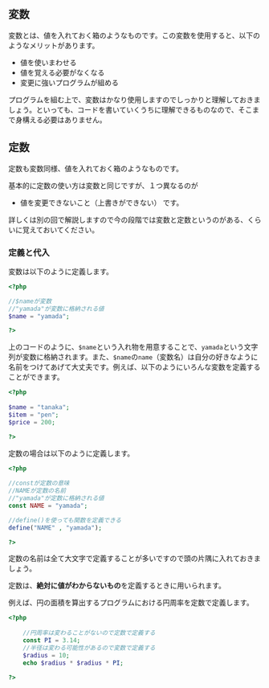 ## 変数
変数とは、値を入れておく箱のようなものです。この変数を使用すると、以下のようなメリットがあります。

- 値を使いまわせる
- 値を覚える必要がなくなる
- 変更に強いプログラムが組める

プログラムを組む上で、変数はかなり使用しますのでしっかりと理解しておきましょう。といっても、コードを書いていくうちに理解できるものなので、そこまで身構える必要はありません。

## 定数
定数も変数同様、値を入れておく箱のようなものです。

基本的に定数の使い方は変数と同じですが、１つ異なるのが
- 値を変更できないこと（上書きができない）
です。

詳しくは別の回で解説しますので今の段階では変数と定数というのがある、くらいに覚えておいてください。

### 定義と代入
変数は以下のように定義します。
```php
<?php

//$nameが変数
//"yamada"が変数に格納される値
$name = "yamada";

?>
```

上のコードのように、`$name`という入れ物を用意することで、`yamada`という文字列が変数に格納されます。また、`$name`の`name`（変数名）は自分の好きなように名前をつけてあげて大丈夫です。例えば、以下のようにいろんな変数を定義することができます。

```php 
<?php
    
$name = "tanaka";
$item = "pen";
$price = 200;

?>
```

定数の場合は以下のように定義します。
```php
<?php
    
//constが定数の意味
//NAMEが定数の名前
//"yamada"が定数に格納される値
const NAME = "yamada";

//define()を使っても関数を定義できる
define("NAME" , "yamada");

?>
```

定数の名前は全て大文字で定義することが多いですので頭の片隅に入れておきましょう。

定数は、**絶対に値がわからないもの**を定義するときに用いられます。

例えば、円の面積を算出するプログラムにおける円周率を定数で定義します。

```php
<?php
    
    //円周率は変わることがないので定数で定義する
    const PI = 3.14;
	//半径は変わる可能性があるので変数で定義する
    $radius = 10;
    echo $radius * $radius * PI;

?>
```







